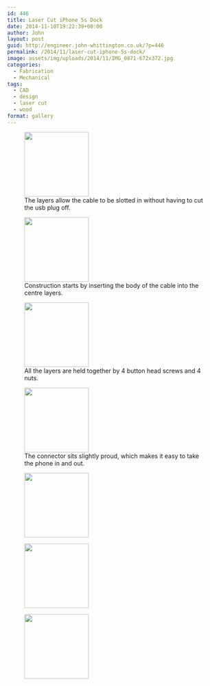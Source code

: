 ```yaml
---
id: 446
title: Laser Cut iPhone 5s Dock
date: 2014-11-10T19:22:39+00:00
author: John
layout: post
guid: http://engineer.john-whittington.co.uk/?p=446
permalink: /2014/11/laser-cut-iphone-5s-dock/
image: assets/img/uploads/2014/11/IMG_0871-672x372.jpg
categories:
  - Fabrication
  - Mechanical
tags:
  - CAD
  - design
  - laser cut
  - wood
format: gallery
---
```

<div id='gallery-9' class='gallery galleryid-446 gallery-columns-3 gallery-size-thumbnail'>
  <figure class='gallery-item'> 
  
  <div class='gallery-icon landscape'>
    <a href='http://localhost/2014/11/laser-cut-iphone-5s-dock/dsc_0081/'><img width="150" height="150" src="/assets/img/uploads/2014/11/DSC_0081-150x150.jpg" class="attachment-thumbnail size-thumbnail" alt="" loading="lazy" aria-describedby="gallery-9-448" /></a>
  </div><figcaption class='wp-caption-text gallery-caption' id='gallery-9-448'> The layers allow the cable to be slotted in without having to cut the usb plug off. </figcaption></figure><figure class='gallery-item'> 
  
  <div class='gallery-icon landscape'>
    <a href='http://localhost/2014/11/laser-cut-iphone-5s-dock/dsc_0082/'><img width="150" height="150" src="/assets/img/uploads/2014/11/DSC_0082-150x150.jpg" class="attachment-thumbnail size-thumbnail" alt="" loading="lazy" aria-describedby="gallery-9-449" /></a>
  </div><figcaption class='wp-caption-text gallery-caption' id='gallery-9-449'> Construction starts by inserting the body of the cable into the centre layers. </figcaption></figure><figure class='gallery-item'> 
  
  <div class='gallery-icon landscape'>
    <a href='http://localhost/2014/11/laser-cut-iphone-5s-dock/dsc_0083/'><img width="150" height="150" src="/assets/img/uploads/2014/11/DSC_0083-150x150.jpg" class="attachment-thumbnail size-thumbnail" alt="" loading="lazy" aria-describedby="gallery-9-450" /></a>
  </div><figcaption class='wp-caption-text gallery-caption' id='gallery-9-450'> All the layers are held together by 4 button head screws and 4 nuts. </figcaption></figure><figure class='gallery-item'> 
  
  <div class='gallery-icon landscape'>
    <a href='http://localhost/2014/11/laser-cut-iphone-5s-dock/img_0871/'><img width="150" height="150" src="/assets/img/uploads/2014/11/IMG_0871-150x150.jpg" class="attachment-thumbnail size-thumbnail" alt="" loading="lazy" aria-describedby="gallery-9-447" /></a>
  </div><figcaption class='wp-caption-text gallery-caption' id='gallery-9-447'> The connector sits slightly proud, which makes it easy to take the phone in and out. </figcaption></figure><figure class='gallery-item'> 
  
  <div class='gallery-icon landscape'>
    <a href='http://localhost/2014/11/laser-cut-iphone-5s-dock/dsc_0084/'><img width="150" height="150" src="/assets/img/uploads/2014/11/DSC_0084-150x150.jpg" class="attachment-thumbnail size-thumbnail" alt="" loading="lazy" /></a>
  </div></figure><figure class='gallery-item'> 
  
  <div class='gallery-icon portrait'>
    <a href='http://localhost/2014/11/laser-cut-iphone-5s-dock/dsc_0093/'><img width="150" height="150" src="/assets/img/uploads/2014/11/DSC_0093-150x150.jpg" class="attachment-thumbnail size-thumbnail" alt="" loading="lazy" /></a>
  </div></figure><figure class='gallery-item'> 
  
  <div class='gallery-icon landscape'>
    <a href='http://localhost/2014/11/laser-cut-iphone-5s-dock/dsc_0094/'><img width="150" height="150" src="/assets/img/uploads/2014/11/DSC_0094-150x150.jpg" class="attachment-thumbnail size-thumbnail" alt="" loading="lazy" /></a>
  </div></figure>
</div>